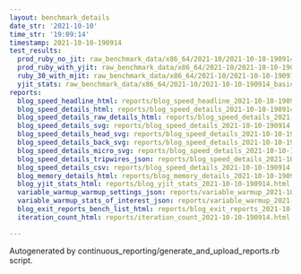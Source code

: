 ```yaml
---
layout: benchmark_details
date_str: '2021-10-10'
time_str: '19:09:14'
timestamp: 2021-10-10-190914
test_results:
  prod_ruby_no_jit: raw_benchmark_data/x86_64/2021-10/2021-10-10-190914_basic_benchmark_prod_ruby_no_jit.json
  prod_ruby_with_yjit: raw_benchmark_data/x86_64/2021-10/2021-10-10-190914_basic_benchmark_prod_ruby_with_yjit.json
  ruby_30_with_mjit: raw_benchmark_data/x86_64/2021-10/2021-10-10-190914_basic_benchmark_ruby_30_with_mjit.json
  yjit_stats: raw_benchmark_data/x86_64/2021-10/2021-10-10-190914_basic_benchmark_yjit_stats.json
reports:
  blog_speed_headline_html: reports/blog_speed_headline_2021-10-10-190914.html
  blog_speed_details_html: reports/blog_speed_details_2021-10-10-190914.html
  blog_speed_details_raw_details_html: reports/blog_speed_details_2021-10-10-190914.raw_details.html
  blog_speed_details_svg: reports/blog_speed_details_2021-10-10-190914.svg
  blog_speed_details_head_svg: reports/blog_speed_details_2021-10-10-190914.head.svg
  blog_speed_details_back_svg: reports/blog_speed_details_2021-10-10-190914.back.svg
  blog_speed_details_micro_svg: reports/blog_speed_details_2021-10-10-190914.micro.svg
  blog_speed_details_tripwires_json: reports/blog_speed_details_2021-10-10-190914.tripwires.json
  blog_speed_details_csv: reports/blog_speed_details_2021-10-10-190914.csv
  blog_memory_details_html: reports/blog_memory_details_2021-10-10-190914.html
  blog_yjit_stats_html: reports/blog_yjit_stats_2021-10-10-190914.html
  variable_warmup_warmup_settings_json: reports/variable_warmup_2021-10-10-190914.warmup_settings.json
  variable_warmup_stats_of_interest_json: reports/variable_warmup_2021-10-10-190914.stats_of_interest.json
  blog_exit_reports_bench_list_html: reports/blog_exit_reports_2021-10-10-190914.bench_list.html
  iteration_count_html: reports/iteration_count_2021-10-10-190914.html

---
```

Autogenerated by continuous_reporting/generate_and_upload_reports.rb script.
